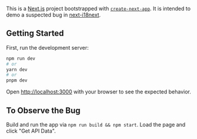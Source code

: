 This is a [Next.js](https://nextjs.org/) project bootstrapped with [`create-next-app`](https://github.com/vercel/next.js/tree/canary/packages/create-next-app). It is intended to demo a suspected bug in [next-i18next](https://github.com/i18next/next-i18next).

## Getting Started

First, run the development server:

```bash
npm run dev
# or
yarn dev
# or
pnpm dev
```

Open [http://localhost:3000](http://localhost:3000) with your browser to see the expected behavior.

## To Observe the Bug

Build and run the app via `npm run build && npm start`. Load the page and click "Get API Data".
